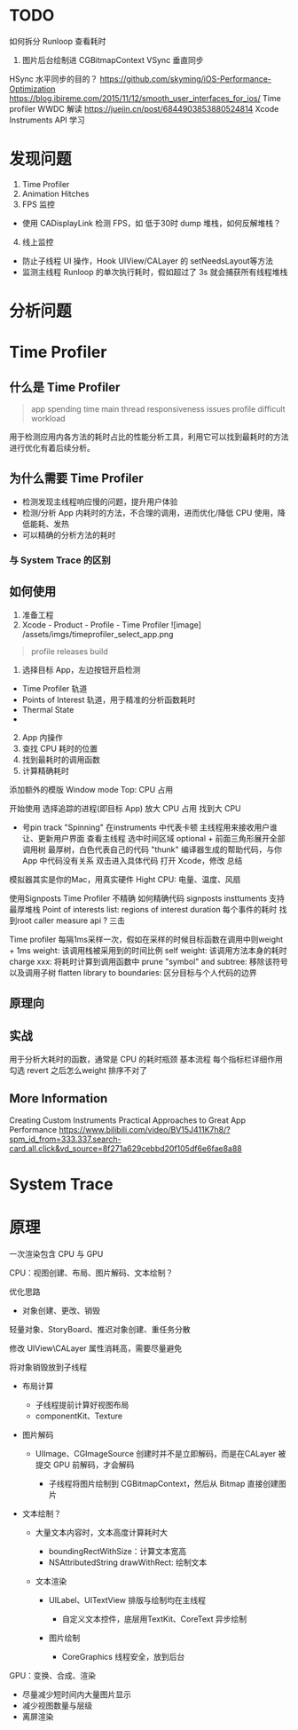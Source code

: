 # TODO
如何拆分 Runloop 查看耗时

1.  图片后台绘制进 CGBitmapContext
VSync 垂直同步

HSync 水平同步的目的？
https://github.com/skyming/iOS-Performance-Optimization
<https://blog.ibireme.com/2015/11/12/smooth_user_interfaces_for_ios/>
Time profiler WWDC 解读 https://juejin.cn/post/6844903853880524814
Xcode Instruments API 学习
# 发现问题
1. Time Profiler
2. Animation Hitches
3. FPS 监控
- 使用 CADisplayLink 检测 FPS，如 低于30时 dump 堆栈，如何反解堆栈？
4. 线上监控
- 防止子线程 UI 操作，Hook UIView/CALayer 的 setNeedsLayout等方法
- 监测主线程 Runloop 的单次执行耗时，假如超过了 3s 就会捕获所有线程堆栈


# 分析问题

# Time Profiler
## 什么是 Time Profiler
> app spending time
> main thread responsiveness issues
> profile difficult workload

用于检测应用内各方法的耗时占比的性能分析工具，利用它可以找到最耗时的方法进行优化有着后续分析。

## 为什么需要 Time Profiler
- 检测发现主线程响应慢的问题，提升用户体验
- 检测/分析 App 内耗时的方法，不合理的调用，进而优化/降低 CPU 使用，降低能耗、发热 
- 可以精确的分析方法的耗时

### 与 System Trace 的区别

## 如何使用
1. 准备工程 
2. Xcode - Product - Profile - Time Profiler
![image] /assets/imgs/timeprofiler_select_app.png
> profile releases build
1. 选择目标 App，左边按钮开启检测
  - Time Profiler 轨道
  - Points of Interest 轨道，用于精准的分析函数耗时
  - Thermal State
  - 
2. App 内操作
3. 查找 CPU 耗时的位置
4. 找到最耗时的调用函数
5. 计算精确耗时

添加额外的模版
Window mode
Top: CPU 占用

开始使用
选择追踪的进程(即目标 App)
放大
CPU 占用
找到大 CPU
+ 号pin track
"Spinning" 在instruments 中代表卡顿
主线程用来接收用户谁让、更新用户界面
查看主线程
选中时间区域
optional + 前面三角形展开全部调用树
最厚树，白色代表自己的代码
"thunk" 编译器生成的帮助代码，与你App 中代码没有关系
双击进入具体代码
打开 Xcode，修改
总结

模拟器其实是你的Mac，用真实硬件
Hight CPU: 电量、温度、风扇

使用Signposts
Time Profiler 不精确
如何精确代码
signposts
insttuments 支持
最厚堆栈
Point of interests 
list: regions of interest
duration 每个事件的耗时
找到root caller
measure api ?
三击



Time profiler 每隔1ms采样一次，假如在采样的时候目标函数在调用中则weight + 1ms
weight: 该调用栈被采用到的时间比例
self weight: 该调用方法本身的耗时
charge xxx: 将耗时计算到调用函数中
prune "symbol" and subtree: 移除该符号以及调用子树
flatten library to boundaries: 区分目标与个人代码的边界
## 原理向
## 实战
用于分析大耗时的函数，通常是 CPU 的耗时瓶颈
基本流程
每个指标栏详细作用
勾选 revert 之后怎么weight 排序不对了


## More Information
Creating Custom Instruments
Practical Approaches to Great App Performance
https://www.bilibili.com/video/BV15J411K7h8/?spm_id_from=333.337.search-card.all.click&vd_source=8f271a629cebbd20f105df6e6fae8a88

# System Trace

# 原理
一次渲染包含 CPU 与 GPU

CPU：视图创建、布局、图片解码、文本绘制？

优化思路

*   对象创建、更改、销毁

轻量对象、StoryBoard、推迟对象创建、重任务分散

修改 UIView\CALayer 属性消耗高，需要尽量避免

将对象销毁放到子线程

*   布局计算

    *   子线程提前计算好视图布局
    *   componentKit、Texture
*   图片解码

    *   UIImage、CGImageSource 创建时并不是立即解码，而是在CALayer 被提交 GPU 前解码，才会解码

        *   子线程将图片绘制到 CGBitmapContext，然后从 Bitmap 直接创建图片
*   文本绘制？

    *   大量文本内容时，文本高度计算耗时大

        *   boundingRectWithSize：计算文本宽高
        *   NSAttributedString drawWithRect: 绘制文本
    *   文本渲染

        *   UILabel、UITextView 排版与绘制均在主线程

            *   自定义文本控件，底层用TextKit、CoreText 异步绘制
        *   图片绘制

            *   CoreGraphics 线程安全，放到后台

&#x20;GPU：变换、合成、渲染

*   尽量减少短时间内大量图片显示
*   减少视图数量与层级
*   离屏渲染



